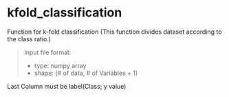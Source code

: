 # kfold_classification
Function for k-fold classification
(This function divides dataset according to the class ratio.)

> Input file format:
> * type: numpy array
> * shape: (# of data, # of Variables + 1)

Last Column must be label(Class; y value)
